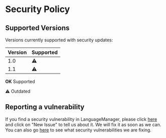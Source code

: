 # Security Policy

## Supported Versions

Versions currently supported with security updates:

| Version    | Supported                   |
| ---------- | --------------------------- |
| 1.0        | :warning:                   |
| 1.1        | :warning:                   |

**OK** Supported

:warning: Outdated

## Reporting a vulnerability

If you find a security vulnerability in LanguageManager, please click [here](https://github.com/MisterPython581/language-manager/issues/) and click on "New Issue" to tell us about it.
We will fix it as soon as we can. You can also go [here](https://github.com/MisterPython581/language-manager/security/advisories/) to see what security vulnerabilities we are fixing.
